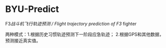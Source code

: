 # BYU-Predict
F3*战斗机飞行轨迹预测 / Flight trajectory prediction of F3* fighter

两种模式：1.根据历史习惯轨迹预测下一阶段应急轨迹； 2.根据GPS和其他数据，预测接近真实值。
